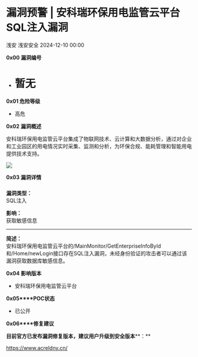 #  漏洞预警 | 安科瑞环保用电监管云平台SQL注入漏洞   
浅安  浅安安全   2024-12-10 00:00  
  
**0x00 漏洞编号**  
- # 暂无  
  
**0x01 危险等级**  
- 高危  
  
**0x02 漏洞概述**  
  
安科瑞环保用电监管云平台集成了物联网技术、云计算和大数据分析，通过对企业和工业园区的用电情况实时采集、监测和分析，为环保合规、能耗管理和智能用电提供技术支持。  
  
![](https://mmbiz.qpic.cn/sz_mmbiz_png/7stTqD182SXVWpknFJg9UMKCu4qeRd8jmxkOZzkAaP2vmJKZvIQibPzlXnqS797Eg5QdiazqVjoTwyN0SPN7w0kQ/640?wx_fmt=png&from=appmsg "")  
  
**0x03 漏洞详情**  
###   
  
**漏洞类型：**  
SQL注入  
  
**影响：**  
获取敏感信息  
  
****  
  
**简述：**  
安科瑞环保用电监管云平台的/MainMonitor/GetEnterpriseInfoById和/Home/newLogin接口存在SQL注入漏洞，未经身份验证的攻击者可以通过该漏洞获取数据库敏感信息。  
  
**0x04 影响版本**  
- 安科瑞环保用电监管云平台  
  
**0x05****POC状态**  
- 已公开  
  
**0x06****修复建议**  
  
**目前官方已发布漏洞修复版本，建议用户升级到安全版本****：**  
  
https://www.acreldny.cn/  
  
  
  
